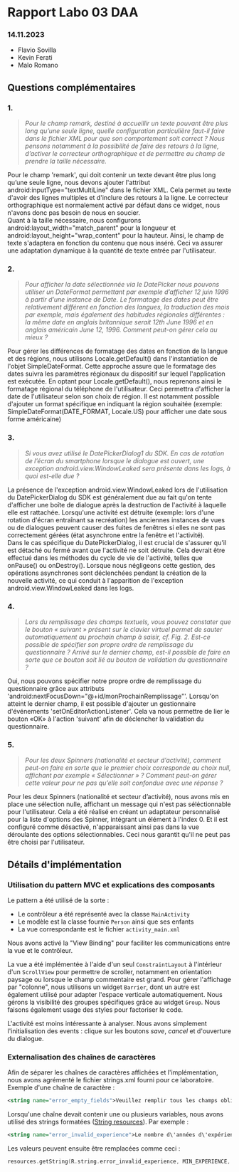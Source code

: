 # Rapport Labo 03 DAA
### 14.11.2023
- Flavio Sovilla
- Kevin Ferati
- Malo Romano

## Questions complémentaires  
  
### 1. 
>_Pour le champ remark, destiné à accueillir un texte pouvant être plus long qu’une seule ligne, quelle configuration particulière faut-il faire dans le fichier XML pour que son comportement soit correct ? Nous pensons notamment à la possibilité de faire des retours à la ligne, d’activer le correcteur orthographique et de permettre au champ de prendre la taille nécessaire._

Pour le champ 'remark', qui doit contenir un texte devant être plus long qu’une seule ligne, nous devons ajouter l'attribut android:inputType="textMultiLine" dans le fichier XML. Cela permet au texte d'avoir des lignes multiples et d'inclure des retours à la ligne. Le correcteur orthographique est normalement activé par défaut dans ce widget, nous n'avons donc pas besoin de nous en soucier.  
Quant à la taille nécessaire, nous configurons android:layout_width="match_parent" pour la longueur et android:layout_height="wrap_content" pour la hauteur. Ainsi, le champ de texte s'adaptera en fonction du contenu que nous inséré. Ceci va assurer une adaptation dynamique à la quantité de texte entrée par l'utilisateur.


### 2. 
>_Pour afficher la date sélectionnée via le DatePicker nous pouvons utiliser un DateFormat permettant par exemple d’afficher 12 juin 1996 à partir d’une instance de Date. Le formatage des dates peut être relativement différent en fonction des langues, la traduction des mois par exemple, mais également des habitudes régionales différentes : la même date en anglais britannique serait 12th June 1996 et en anglais américain June 12, 1996. Comment peut-on gérer cela au mieux ?_

Pour gérer les différences de formatage des dates en fonction de la langue et des régions, nous utilisons Locale.getDefault() dans l'instantiation de l'objet SimpleDateFormat. Cette approche assure que le formatage des dates suivra les paramètres régionaux du dispositif sur lequel l'application est exécutée. En optant pour Locale.getDefault(), nous reprenons ainsi le formatage régional du téléphone de l'utilisateur. Ceci permettra d'afficher la date de l'utilisateur selon son choix de région. Il est notamment possible d'ajouter un format spécifique en indiquant la région souhaitée (exemple: SimpleDateFormat(DATE_FORMAT, Locale.US) pour afficher une date sous forme américaine)


### 3.
>_Si vous avez utilisé le DatePickerDialog1 du SDK. En cas de rotation de l’écran du smartphone lorsque le dialogue est ouvert, une exception android.view.WindowLeaked sera présente dans les logs, à quoi est-elle due ?_

La présence de l'exception android.view.WindowLeaked lors de l'utilisation du DatePickerDialog du SDK est généralement due au fait qu'on tente d'afficher une boîte de dialogue après la destruction de l'activité à laquelle elle est rattachée. Lorsqu'une activité est détruite (exemple: lors d'une rotation d'écran entraînant sa recréation) les anciennes instances de vues ou de dialogues peuvent causer des fuites de fenêtres si elles ne sont pas correctement gérées (état asynchrone entre la fenêtre et l'activité).  
Dans le cas spécifique du DatePickerDialog, il est crucial de s'assurer qu'il est détaché ou fermé avant que l'activité ne soit détruite. Cela devrait être effectué dans les méthodes du cycle de vie de l'activité, telles que onPause() ou onDestroy(). Lorsque nous négligeons cette gestion, des opérations asynchrones sont déclenchées pendant la création de la nouvelle activité, ce qui conduit à l'apparition de l'exception android.view.WindowLeaked dans les logs.


### 4. 
>_Lors du remplissage des champs textuels, vous pouvez constater que le bouton « suivant » présent sur le clavier virtuel permet de sauter automatiquement au prochain champ à saisir, cf. Fig. 2. Est-ce possible de spécifier son propre ordre de remplissage du questionnaire ? Arrivé sur le dernier champ, est-il possible de faire en sorte que ce bouton soit lié au bouton de validation du questionnaire ?_

Oui, nous pouvons spécifier notre propre ordre de remplissage du questionnaire grâce aux attributs 'android:nextFocusDown="@+id/monProchainRemplissage"'. Lorsqu'on atteint le dernier champ, il est possible d'ajouter un gestionnaire d'événements 'setOnEditorActionListener'. Cela va nous permettre de lier le bouton «OK» à l'action 'suivant' afin de déclencher la validation du questionnaire.


### 5. 
>_Pour les deux Spinners (nationalité et secteur d’activité), comment peut-on faire en sorte que le premier choix corresponde au choix null, affichant par exemple « Sélectionner » ? Comment peut-on gérer cette valeur pour ne pas qu’elle soit confondue avec une réponse ?_

Pour les deux Spinners (nationalité et secteur d’activité), nous avons mis en place une sélection nulle, affichant un message qui n'est pas séléctionnable pour l'utilisateur. Cela a été réalisé en créant un adaptateur personnalisé pour la liste d'options des Spinner, intégrant un élément à l'index 0. Et il est configuré comme désactivé, n'apparaissant ainsi pas dans la vue déroulante des options sélectionnables. Ceci nous garantit qu'il ne peut pas être choisi par l'utilisateur.

## Détails d'implémentation

### Utilisation du pattern MVC et explications des composants

Le pattern a été utilisé de la sorte :
- Le contrôleur a été représenté avec la classe `MainActivity`
- Le modèle est la classe fournie `Person` ainsi que ses enfants
- La vue correspondante est le fichier `activity_main.xml`

Nous avons activé la "View Binding" pour faciliter les communications entre la vue et le contrôleur.

La vue a été implémentée à l'aide d'un seul `ConstraintLayout` à l'intérieur d'un `ScrollView` pour permettre de scroller, notamment en orientation paysage ou lorsque le champ commentaire est grand. Pour gérer l'affichage par "colonne", nous utilisons un widget `Barrier`, dont un autre est également utilisé pour adapter l'espace verticale automatiquement. Nous gérons la visibilité des groupes spécifiques grâce au widget `Group`. Nous faisons également usage des styles pour factoriser le code.

L'activité est moins intéressante à analyser. Nous avons simplement l'initialisation des events : clique sur les boutons *save*, *cancel* et d'ouverture du dialogue.
### Externalisation des chaînes de caractères

Afin de séparer les chaînes de caractères affichées et l'implémentation, nous avons agrémenté le fichier strings.xml fourni pour ce laboratoire. Exemple d'une chaîne de caractère :

```xml
<string name="error_empty_fields">Veuillez remplir tous les champs obligatoires.</string>
```

Lorsqu'une chaîne devait contenir une ou plusieurs variables, nous avons utilisé des strings formatées ([String resources](https://developer.android.com/guide/topics/resources/string-resource)). Par exemple :

```xml
<string name="error_invalid_experience">Le nombre d\'années d\'expérience doit être entre %1$d et %2$d.</string>
```

Les valeurs peuvent ensuite être remplacées comme ceci :

```kotlin
resources.getString(R.string.error_invalid_experience, MIN_EXPERIENCE, MAX_EXPERIENCE)
```


